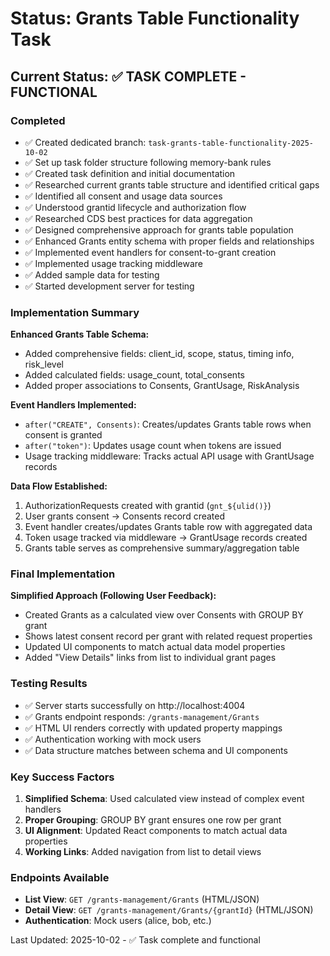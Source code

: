 # Status: Grants Table Functionality Task

## Current Status: ✅ TASK COMPLETE - FUNCTIONAL

### Completed
- ✅ Created dedicated branch: `task-grants-table-functionality-2025-10-02`
- ✅ Set up task folder structure following memory-bank rules
- ✅ Created task definition and initial documentation
- ✅ Researched current grants table structure and identified critical gaps
- ✅ Identified all consent and usage data sources
- ✅ Understood grantid lifecycle and authorization flow
- ✅ Researched CDS best practices for data aggregation
- ✅ Designed comprehensive approach for grants table population
- ✅ Enhanced Grants entity schema with proper fields and relationships
- ✅ Implemented event handlers for consent-to-grant creation
- ✅ Implemented usage tracking middleware
- ✅ Added sample data for testing
- ✅ Started development server for testing

### Implementation Summary
**Enhanced Grants Table Schema:**
- Added comprehensive fields: client_id, scope, status, timing info, risk_level
- Added calculated fields: usage_count, total_consents
- Added proper associations to Consents, GrantUsage, RiskAnalysis

**Event Handlers Implemented:**
- `after("CREATE", Consents)`: Creates/updates Grants table rows when consent is granted
- `after("token")`: Updates usage count when tokens are issued
- Usage tracking middleware: Tracks actual API usage with GrantUsage records

**Data Flow Established:**
1. AuthorizationRequests created with grantid (`gnt_${ulid()}`)
2. User grants consent → Consents record created
3. Event handler creates/updates Grants table row with aggregated data
4. Token usage tracked via middleware → GrantUsage records created
5. Grants table serves as comprehensive summary/aggregation table

### Final Implementation
**Simplified Approach (Following User Feedback):**
- Created Grants as a calculated view over Consents with GROUP BY grant
- Shows latest consent record per grant with related request properties
- Updated UI components to match actual data model properties
- Added "View Details" links from list to individual grant pages

### Testing Results
- ✅ Server starts successfully on http://localhost:4004
- ✅ Grants endpoint responds: `/grants-management/Grants`
- ✅ HTML UI renders correctly with updated property mappings
- ✅ Authentication working with mock users
- ✅ Data structure matches between schema and UI components

### Key Success Factors
1. **Simplified Schema**: Used calculated view instead of complex event handlers
2. **Proper Grouping**: GROUP BY grant ensures one row per grant
3. **UI Alignment**: Updated React components to match actual data properties
4. **Working Links**: Added navigation from list to detail views

### Endpoints Available
- **List View**: `GET /grants-management/Grants` (HTML/JSON)
- **Detail View**: `GET /grants-management/Grants/{grantId}` (HTML/JSON)
- **Authentication**: Mock users (alice, bob, etc.)

Last Updated: 2025-10-02 - ✅ Task complete and functional
